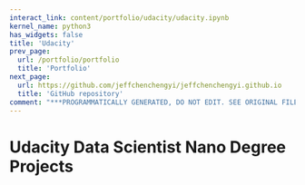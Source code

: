 ```yaml
---
interact_link: content/portfolio/udacity/udacity.ipynb
kernel_name: python3
has_widgets: false
title: 'Udacity'
prev_page:
  url: /portfolio/portfolio
  title: 'Portfolio'
next_page:
  url: https://github.com/jeffchenchengyi/jeffchenchengyi.github.io
  title: 'GitHub repository'
comment: "***PROGRAMMATICALLY GENERATED, DO NOT EDIT. SEE ORIGINAL FILES IN /content***"
---
```



# Udacity Data Scientist Nano Degree Projects

